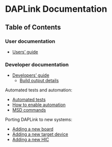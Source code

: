 # DAPLink Documentation


## Table of Contents

### User documentation

* [Users’ guide](USERS-GUIDE.md)

### Developer documentation

* [Developers’ guide](DEVELOPERS-GUIDE.md)
    * [Build output details](BUILD_OUTPUT.md)

Automated tests and automation:

* [Automated tests](AUTOMATED_TESTS.md)
* [How to enable automation](ENABLE_AUTOMATION.md)
* [MSD commands](MSD_COMMANDS.md)

Porting DAPLink to new systems:

* [Adding a new board](PORT_BOARD.md)
* [Adding a new target device](PORT_TARGET_FAMILY.md)
* [Adding a new HIC](PORT_HIC.md)


